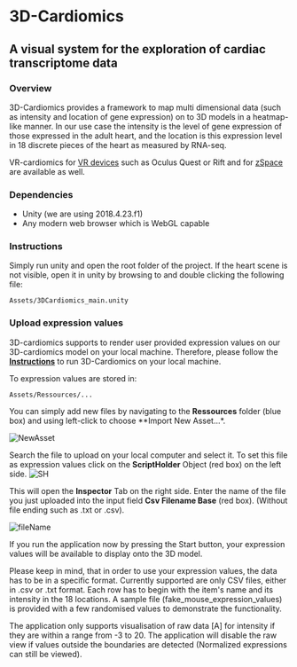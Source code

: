 # 3D-Cardiomics
## A visual system for the exploration of cardiac transcriptome data


### Overview
3D-Cardiomics provides a framework to map multi dimensional data (such as intensity and location of gene expression) on to 3D models in a heatmap-like manner. In our use case the intensity is the level of gene expression of those expressed in the adult heart, and the location is this expression level in 18 discrete pieces of the heart as measured by RNA-seq.

VR-cardiomics for [VR devices](https://github.com/Ramialison-Lab/VR-Cardiomics) such as Oculus Quest or Rift and for [zSpace](https://github.com/Ramialison-Lab/VR-CardiomicszSpace) are available as well.

### Dependencies
- Unity (we are using 2018.4.23.f1)
- Any modern web browser which is WebGL capable

### <a name="instructions"> Instructions </a>
Simply run unity and open the root folder of the project. If the heart scene is not visible, open it in unity by browsing to and double clicking the following file:
```
Assets/3DCardiomics_main.unity
```

### Upload expression values

3D-cardiomics supports to render user provided expression values on our 3D-cardiomics model on your local machine. Therefore, please follow the **[Instructions](#instructions)** to run 3D-Cardiomics on your local machine.

To expression values are stored in:

```
Assets/Ressources/...
```

You can simply add new files by navigating to the **Ressources** folder (blue box) and using left-click to choose **Import New Asset...*. 

![NewAsset](https://user-images.githubusercontent.com/79250095/131953413-d93d5426-935f-4c87-8614-84ab0a24f410.png)

Search the file to upload on your local computer and select it. To set this file as expression values click on the **ScriptHolder** Object (red box) on the left side.
![SH](https://user-images.githubusercontent.com/79250095/131953566-875f65eb-f81a-4569-8d65-17b17dd7f238.png)

This will open the **Inspector** Tab on the right side. Enter the name of the file you just uploaded into the input field **Csv Filename Base** (red box). (Without file ending such as .txt or .csv).

![fileName](https://user-images.githubusercontent.com/79250095/131953677-905716d8-6577-445b-bdf8-bf2eb1f6dcc5.png)

If you run the application now by pressing the Start button, your expression values will be available to display onto the 3D model.

Please keep in mind, that in order to use your expression values, the data has to be in a specific format. Currently supported are only CSV files, either in .csv or .txt format. 
Each row has to begin with the item's name and its intensity in the 18 locations. A sample file (fake_mouse_expression_values) is provided with a few randomised values to demonstrate the functionality.

The application only supports visualisation of raw data [A] for intensity if they are within a range from -3 to 20. The application will disable the raw view if values outside the boundaries are detected (Normalized expressions can still be viewed).


